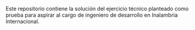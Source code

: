 Este repositorio contiene la solución del ejercicio técnico planteado como prueba para aspirar al cargo de ingeniero de desarrollo en Inalambría Internacional.
